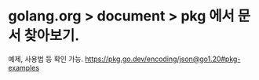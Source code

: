 # golang.org > document > pkg 에서 문서 찾아보기.
예제, 사용법 등 확인 가능.
https://pkg.go.dev/encoding/json@go1.20#pkg-examples